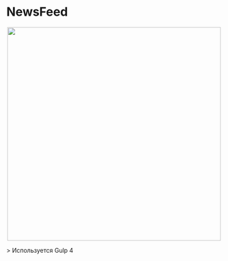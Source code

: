 # NewsFeed

<p align="center">
      <img src="https://i.ibb.co/7S7kqL6/logo.png" width="500">
</p>
> Используется Gulp 4
